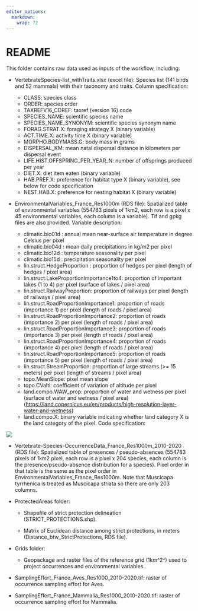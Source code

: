```yaml
---
editor_options: 
  markdown: 
    wrap: 72
---
```


# README

This folder contains raw data used as inputs of the workflow, including:

-   VertebrateSpecies-list_withTraits.xlsx (excel file): Species list
    (141 birds and 52 mammals) with their taxonomy and traits. Column
    specification:

    -   CLASS: species class
    -   ORDER: species order
    -   TAXREFV16_CDREF: taxref (version 16) code
    -   SPECIES_NAME: scientific species name
    -   SPECIES_NAME_SYNONYM: scientific species synonym name
    -   FORAG.STRAT.X: foraging strategy X (binary variable)
    -   ACT.TIME.X: activity time X (binary variable)
    -   MORPHO.BODYMASS.G: body mass in grams
    -   DISPERSAL_KM: mean natal dispersal distance in kilometers per
        dispersal event
    -   LIFE.HIST.OFFSPRING_PER_YEAR_N: number of offsprings produced
        per year
    -   DIET.X: diet item eaten (binary variable)
    -   HAB.PREF.X: preference for habitat type X (binary variable), see
        below for code specification
    -   NEST.HAB.X: preference for nesting habitat X (binary variable)

-   EnvironmentalVariables_France_Res1000m (RDS file): Spatialized table
    of environmental variables (554783 pixels of 1km2, each row is a
    pixel x 45 environmental variables, each column is a variable). Tif
    and gpkg files are also provided. Variable description:

    -   climatic.bio01d : annual mean near-surface air temperature in
        degree Celsius per pixel
    -   climatic.bio04d : mean daily precipitations in kg/m2 per pixel
    -   climatic.bio12d : temperature seasonality per pixel
    -   climatic.bio15d : precipitation seasonality per pixel
    -   lin.struct.HedgeProportion : proportion of hedges per pixel
        (length of hedges / pixel area)
    -   lin.struct.LakeProportionImportance1to4: proportion of important
        lakes (1 to 4) per pixel (surface of lakes / pixel area)
    -   lin.struct.RailwayProportion: proportion of railways per pixel
        (length of railways / pixel area)
    -   lin.struct.RoadProportionImportance1: proportion of roads
        (importance 1) per pixel (length of roads / pixel area)
    -   lin.struct.RoadProportionImportance2: proportion of roads
        (importance 2) per pixel (length of roads / pixel area)
    -   lin.struct.RoadProportionImportance3: proportion of roads
        (importance 3) per pixel (length of roads / pixel area)
    -   lin.struct.RoadProportionImportance4: proportion of roads
        (importance 4) per pixel (length of roads / pixel area)
    -   lin.struct.RoadProportionImportance5: proportion of roads
        (importance 5) per pixel (length of roads / pixel area)
    -   lin.struct.StreamProportion: proportion of large streams (\>= 15
        meters) per pixel (length of streams / pixel area)
    -   topo.MeanSlope: pixel mean slope
    -   topo.CValti: coefficient of variation of altitude per pixel
    -   land.compo.WAW_prop: proportion of water and wetness per pixel
        (surface of water and wetness / pixel area)
        (<https://land.copernicus.eu/en/products/high-resolution-layer-water-and-wetness>)
    -   land.compo.X: binary variable indicating whether land category X
        is the land category of the pixel. Code specification:

![](images/TableofLandSystCode.png)

-   Vertebrate-Species-OccurrenceData_France_Res1000m_2010-2020 (RDS
    file): Spatialized table of presences / pseudo-absences (554783
    pixels of 1km2 pixel, each row is a pixel x 204 species, each column
    is the presence/pseudo-absence distribution for a species). Pixel
    order in that table is the same as the pixel order in
    EnvironmentalVariables_France_Res1000m. Note that Muscicapa
    tyrrhenica is treated as Muscicapa striata so there are only 203
    columns.

-   ProtectedAreas folder:

    -   Shapefile of strict protection delineation
        (STRICT_PROTECTIONS.shp).

    -   Matrix of Euclidean distance among strict protections, in meters
        (Distance_btw_StrictProtections, RDS file).

-   Grids folder:

    -   Geopackage and raster files of the reference grid (1km^2^) used
        to project occurrences and environmental variables.

-   SamplingEffort_France_Aves_Res1000_2010-2020.tif: raster of
    occurrence sampling effort for Aves.

-   SamplingEffort_France_Mammalia_Res1000_2010-2020.tif: raster of
    occurrence sampling effort for Mammalia.
